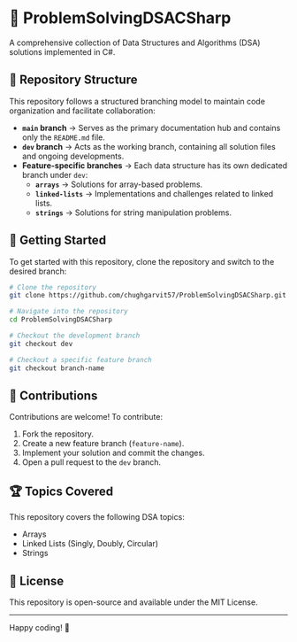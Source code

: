# 📘 ProblemSolvingDSACSharp
A comprehensive collection of Data Structures and Algorithms (DSA) solutions implemented in C#.

## 📂 Repository Structure
This repository follows a structured branching model to maintain code organization and facilitate collaboration:

- **`main` branch** → Serves as the primary documentation hub and contains only the `README.md` file.
- **`dev` branch** → Acts as the working branch, containing all solution files and ongoing developments.
- **Feature-specific branches** → Each data structure has its own dedicated branch under `dev`:
  - **`arrays`** → Solutions for array-based problems.
  - **`linked-lists`** → Implementations and challenges related to linked lists.
  - **`strings`** → Solutions for string manipulation problems.

## 🔧 Getting Started
To get started with this repository, clone the repository and switch to the desired branch:

```sh
# Clone the repository
git clone https://github.com/chughgarvit57/ProblemSolvingDSACSharp.git

# Navigate into the repository
cd ProblemSolvingDSACSharp

# Checkout the development branch
git checkout dev

# Checkout a specific feature branch
git checkout branch-name
```

## 🚀 Contributions
Contributions are welcome! To contribute:
1. Fork the repository.
2. Create a new feature branch (`feature-name`).
3. Implement your solution and commit the changes.
4. Open a pull request to the `dev` branch.

## 🏆 Topics Covered
This repository covers the following DSA topics:
- Arrays
- Linked Lists (Singly, Doubly, Circular)
- Strings

## 📜 License
This repository is open-source and available under the MIT License.

---
Happy coding! 🚀
